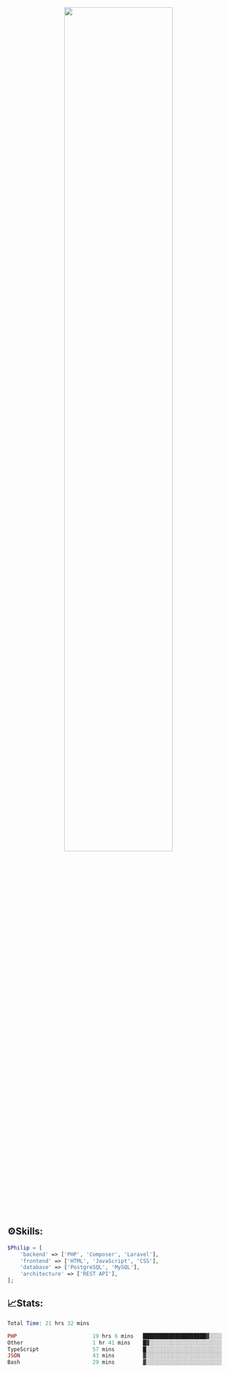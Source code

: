 <div align="center">
<img src="https://readme-typing-svg.demolab.com?font=Inconsolata&weight=500&size=50&duration=4000&pause=300&color=A7A459&center=true&vCenter=true&multiline=true&repeat=false&random=false&width=1300&height=140&lines=Hello,+Привет;I'm+Philip+a+beginner+backend+developer+in+php" width="70%" />
</div>

## ⚙️Skills:
```php
$Philip = [
    'backend' => ['PHP', 'Composer', 'Laravel'],
    'frontend' => ['HTML', 'JavaScript', 'CSS'],
    'database' => ['PostgreSQL', 'MySQL'],
    'architecture' => ['REST API'],
];
```
## 📈Stats:
<!--START_SECTION:waka-->

```PHP
Total Time: 21 hrs 32 mins

PHP                        19 hrs 6 mins   ████████████████████▓░░░░   82.23 %
Other                      1 hr 41 mins    █▓░░░░░░░░░░░░░░░░░░░░░░░   07.31 %
TypeScript                 57 mins         █░░░░░░░░░░░░░░░░░░░░░░░░   04.14 %
JSON                       43 mins         ▓░░░░░░░░░░░░░░░░░░░░░░░░   03.13 %
Bash                       29 mins         ▓░░░░░░░░░░░░░░░░░░░░░░░░   02.13 %
```

<!--END_SECTION:waka-->


